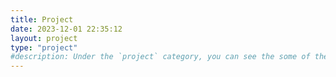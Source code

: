 ```yaml
---
title: Project
date: 2023-12-01 22:35:12
layout: project
type: "project"
#description: Under the `project` category, you can see the some of the projects I have done. You can click on any one to get more details.
---
```


